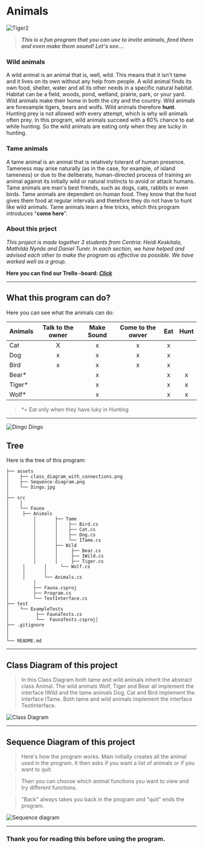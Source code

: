 # Animals

![Tiger2](https://upload.wikimedia.org/wikipedia/commons/0/06/Makari_the_Tiger.jpg)

>_**This is a fun program that you can use to invite animals, feed them and even make them sound!  Let's see...**_

### Wild animals
A wild animal is an animal that is, well, wild. This means that it isn't tame and it lives on its own without any help from people. A wild animal finds its own food, shelter, water and all its other needs in a specific natural habitat. Habitat can be a field, woods, pond, wetland, prairie, park, or your yard. Wild animals make their home in both the city and the country. Wild animals are forexample tigers, bears and wolfs.
Wild animals therefore **hunt**. Hunting prey is not allowed with every attempt, which is why will animals often prey. In this program, wild animals succeed with a 60% chance to eat while hunting. So the wild animals are eating only when they are lucky in hunting.

### Tame animals
A tame animal is an animal that is relatively tolerant of human presence. Tameness may arise naturally (as in the case, for example, of island tameness) or due to the deliberate, human-directed process of training an animal against its initially wild or natural instincts to avoid or attack humans. Tame animals are man's best friends, such as dogs, cats, rabbits or even birds. Tame animals are dependent on human food. They know that the host gives them food at regular intervals and therefore they do not have to hunt like wild animals. Tame animals learn a few tricks, which this program introduces "**come here**".

### About this prject
_This project is made together 3 students from Centria: Heidi Keskitalo, Mathilda Nynäs and Daniel Tunér. In each section, we have helped and advised each other to make the program as effective as possible. We have worked well as a group._

**Here you can find our Trello -board:
[*Click*](https://trello.com/b/7vo5ac4i/team-fashionablylate)**


___
## What this program can do?

Here you can see what the animals can do:

|**Animals**|**Talk to the owner**|**Make Sound**|**Come to the owver**|**Eat**|**Hunt**|
| ----------|:-------------------:|:------------:|:-------------------:|:-----:|:------:|
|  Cat      |   X                 |    x         |       x             |  x    |        |
|  Dog      |   x                 |    x         |       x             |  x    |        |
|  Bird     |  x                  |  x           |  x                  |  x    |        |
|  Bear*     |                     |  x           |                     |   x   |       x|
| Tiger*     |                     |  x           |                     |    x  |       x|
| Wolf*      |                     |  x           |                     |     x |       x|


>*= Eat only when they have luky in Hunting
___

![Dingo](https://raw.githubusercontent.com/FashionablyLateSOFTK/Csharp-exercise/master/assets/Dingo.jpg)
Dingo

## Tree

Here is the tree of this program:

```
├── assets
│    ├── class_diagram_with_connections.png
│    ├── Sequence-diagram.png
│    └── Dingo.jpg
│
├── src
│    │
│    └── Fauna    
│	  ├── Animals
│         │       ├── Tame
│         │       │    ├── Bird.cs
│         │       │    ├── Cat.cs
│         │       │    ├── Dog.cs
│         │       │    └── ITame.cs
│         │       ├── Wild
│         │       │     ├── Bear.cs
│         │       │     ├── IWild.cs
│         │       │     ├── Tiger.cs
│	  │       │     └── Wolf.cs
│	  │       │ 
│	  │       └── Animals.cs 
│         │            
│         ├── Fauna.csproj
│         ├── Program.cs
│         └── TextInterface.cs
├── test
│    └── ExampleTests
│          ├── FaunaTests.cs
│          └──  FaunaTests.csproj│    
├── .gitignore         
│
│
└── README.md
```
____

## Class Diagram of this project

>In this Class Diagram both tame and wild animals inherit the abstract class Animal. The wild animals Wolf, Tiger and Bear all implement the interface IWild and the tame animals Dog, Cat and Bird implement the interface ITame. Both tame and wild animals implement the interface TextInterface.

![Class Diagram](https://raw.githubusercontent.com/FashionablyLateSOFTK/Csharp-exercise/master/assets/Class%20diagram%20with%20connections.png)

___
## Sequence Diagram of this project

>Here's how the program works. Main initially creates all the animal used in the program. It then asks if you want a list of animals or if you want to quit. 

>Then you can choose which animal functions you want to view and try different functions. 

>"Back" always takes you back in the program and "quit" ends the program.

![Sequence diagram](https://github.com/FashionablyLateSOFTK/Csharp-exercise/blob/master/assets/Sequence-diagram.png)

___

### Thank you for reading this before using the program.
